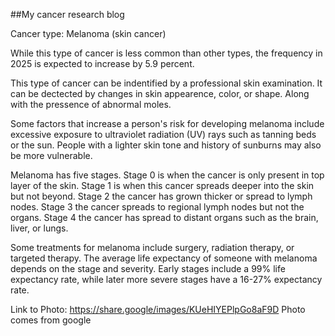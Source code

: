 ##My cancer research blog

Cancer  type: Melanoma (skin cancer)


While this type of cancer is less common than other types, the frequency in 2025 is expected to increase by 5.9 percent.


This type of cancer can be indentified by a professional skin examination. It can be dectected by changes in skin appearence, color, or shape. Along with the pressence of abnormal moles.


Some factors that increase a person's risk for developing melanoma include excessive exposure to ultraviolet radiation (UV) rays such as tanning beds or the sun. People with a lighter skin tone and history of sunburns may also be more vulnerable.


Melanoma has five stages. Stage 0 is when the cancer is only present in top layer of the skin. Stage 1 is when this cancer spreads deeper into the skin but not beyond. Stage 2 the cancer has grown thicker or spread to lymph nodes. Stage 3 the cancer spreads to regional lymph nodes but not the organs. Stage 4 the cancer has spread to distant organs such as the brain, liver, or lungs.


Some treatments for melanoma include surgery, radiation therapy, or targeted therapy.
The average life expectancy of someone with melanoma depends on the stage and severity. Early stages include a 99% life expectancy rate, while later more severe stages have a 16-27% expectancy rate.


Link to Photo: https://share.google/images/KUeHIYEPlpGo8aF9D
Photo comes from google
